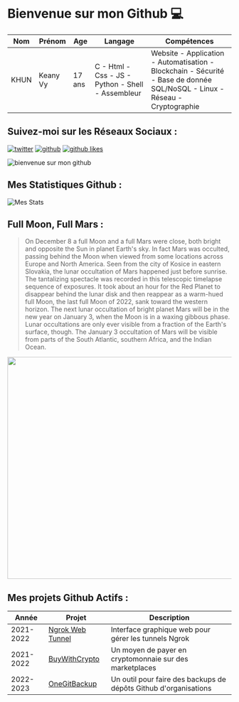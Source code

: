 # Bienvenue sur mon Github 💻
| Nom | Prénom | Age | Langage | Compétences |
|---  |---     |---  |---      |---
| KHUN | Keany Vy | 17 ans | C - Html - Css - JS - Python - Shell - Assembleur | Website - Application - Automatisation - Blockchain - Sécurité - Base de donnée SQL/NoSQL - Linux - Réseau - Cryptographie |

## Suivez-moi sur les Réseaux Sociaux :
[![twitter](https://img.shields.io/twitter/follow/thisiskeanyvy?style=social)](https://twitter.com/thisiskeanyvy)
[![github](https://img.shields.io/github/followers/thisiskeanyvy?style=social)](https://github.com/thisiskeanyvy?tab=followers)
[![github likes](https://img.shields.io/github/stars/thisiskeanyvy?style=social)](https://github.com/thisiskeanyvy)

![bienvenue sur mon github](https://thisiskeanyvy-hosting.pages.dev/banner.gif)

## Mes Statistiques Github :
![Mes Stats](https://github-readme-stats.vercel.app/api?username=thisiskeanyvy&show_icons=true&theme=radical)

## Full Moon, Full Mars :

> On December 8 a full Moon and a full Mars were close, both bright and opposite the Sun in planet Earth's sky. In fact Mars was occulted, passing behind the Moon when viewed from some locations across Europe and North America.  Seen from the city of Kosice in eastern Slovakia, the lunar occultation of Mars happened just before sunrise. The tantalizing spectacle was recorded in this telescopic timelapse sequence of exposures. It took about an hour for the Red Planet to disappear behind the lunar disk and then reappear as a warm-hued full Moon, the last full Moon of 2022, sank toward the western horizon. The next lunar occultation of bright planet Mars will be in the new year on January 3, when the Moon is in a waxing gibbous phase. Lunar occultations are only ever visible from a fraction of the Earth's surface, though. The January 3 occultation of Mars will be visible from parts of the South Atlantic, southern Africa, and the Indian Ocean.

<img src='https://apod.nasa.gov/apod/image/2212/MarsTrailsSMALL1024.jpg' width="800" height="500"/>

## Mes projets Github Actifs :
| Année | Projet | Description |
|---   |---     |---          |
| 2021-2022 | [Ngrok Web Tunnel](https://github.com/thisiskeanyvy/ngrok-web-manager) | Interface graphique web pour gérer les tunnels Ngrok |
| 2021-2022 | [BuyWithCrypto](https://github.com/BuyWithCrypto) | Un moyen de payer en cryptomonnaie sur des marketplaces |
| 2022-2023 | [OneGitBackup](https://github.com/BuyWithCrypto/OneGitBackup) | Un outil pour faire des backups de dépôts Github d'organisations |
